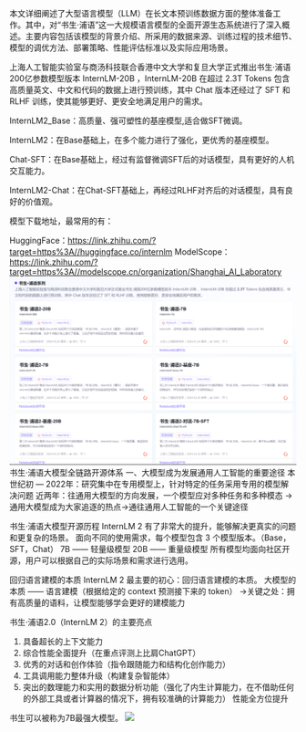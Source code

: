 本文详细阐述了大型语言模型（LLM）在长文本预训练数据方面的整体准备工作。其中，对“书生·浦语”这一大规模语言模型的全面开源生态系统进行了深入概述。主要内容包括该模型的背景介绍、所采用的数据来源、训练过程的技术细节、模型的调优方法、部署策略、性能评估标准以及实际应用场景。

上海人工智能实验室与商汤科技联合香港中文大学和复旦大学正式推出书生·浦语200亿参数模型版本 InternLM-20B ，InternLM-20B 在超过 2.3T Tokens 包含高质量英文、中文和代码的数据上进行预训练，其中 Chat 版本还经过了 SFT 和 RLHF 训练，使其能够更好、更安全地满足用户的需求。

InternLM2_Base：高质量、强可塑性的基座模型,适合做SFT微调。

InternLM2：在Base基础上，在多个能力进行了强化，更优秀的基座模型。

Chat-SFT：在Base基础上，经过有监督微调SFT后的对话模型，具有更好的人机交互能力。

InternLM2-Chat：在Chat-SFT基础上，再经过RLHF对齐后的对话模型，具有良好的价值观。

模型下载地址，最常用的有：

HuggingFace：https://link.zhihu.com/?target=https%3A//huggingface.co/internlm
ModelScope：https://link.zhihu.com/?target=https%3A//modelscope.cn/organization/Shanghai_AI_Laboratory
<img src="img.png">
书生·浦语大模型全链路开源体系
一、大模型成为发展通用人工智能的重要途径
本世纪初 — 2022年：研究集中在专用模型上，针对特定的任务采用专用的模型解决问题
近两年：往通用大模型的方向发展，一个模型应对多种任务和多种模态
→通用大模型成为大家追逐的热点→通往通用人工智能的一个关键途径

书生·浦语大模型开源历程
InternLM 2 有了非常大的提升，能够解决更真实的问题和更复杂的场景。
面向不同的使用需求，每个模型包含 3 个模型版本。（Base，SFT，Chat）
7B   —— 轻量级模型
20B —— 重量级模型
所有模型均面向社区开源，用户可以根据自己的实际场景和需求进行选用。

回归语言建模的本质
InternLM 2 最主要的初心：回归语言建模的本质。
大模型的本质 —— 语言建模（根据给定的 context 预测接下来的 token）
→关键之处：拥有高质量的语料，让模型能够学会更好的建模能力

书生·浦语2.0（InternLM 2）的主要亮点
1. 具备超长的上下文能力
2. 综合性能全面提升（在重点评测上比肩ChatGPT）
3. 优秀的对话和创作体验（指令跟随能力和结构化创作能力）
4. 工具调用能力整体升级（构建复杂智能体）
5. 突出的数理能力和实用的数据分析功能（强化了内生计算能力，在不借助任何的外部工具或者计算器的情况下，拥有较准确的计算能力）
   性能全方位提升

书生可以被称为7B最强大模型。
<img src="img_7.png">
